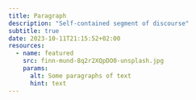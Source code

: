 ```yaml
---
title: Paragraph
description: "Self-contained segment of discourse"
subtitle: true
date: 2023-10-11T21:15:52+02:00
resources:
  - name: featured
    src: finn-mund-8q2r2XQpDO0-unsplash.jpg
    params:
      alt: Some paragraphs of text
      hint: text
---
```

